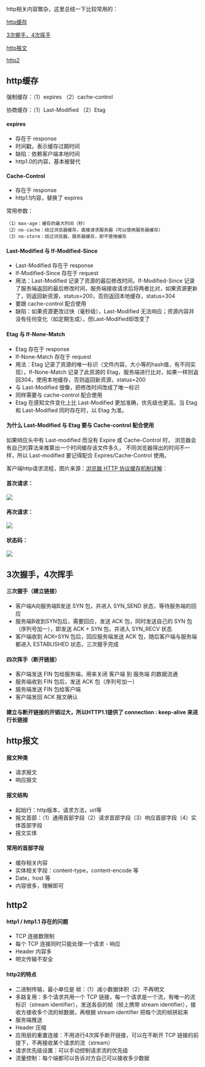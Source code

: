 http相关内容繁杂，这里总结一下比较常用的：

<a href="#cache">http缓存</a>

<a href="#woshou">3次握手，4次挥手</a>

<a href="#message">http报文</a>

<a href="#http2">http2</a>

<h2 id="cache">http缓存</h2>

强制缓存：（1）expires （2）cache-control

协商缓存：（1）Last-Modified （2）Etag

#### expires

<ul>
  <li>存在于 response</li>
  <li>时间戳，表示缓存过期时间</li>
  <li>缺陷：依赖客户端本地时间</li>
  <li>http1.0的内容，基本被替代</li>
</ul>

#### Cache-Control

<ul>
  <li>存在于 response</li>
  <li>http1.1内容，替换了 expires</li>
</ul>

常用参数：

```
（1）max-age：缓存的最大时间（秒）
（2）no-cache：绕过浏览器缓存，直接请求服务器（可以使用服务器缓存）
（3）no-store：绕过浏览器，服务器缓存，即不使用缓存
```

#### Last-Modified 与 If-Modified-Since

<ul>
  <li>Last-Modified 存在于 response</li>
  <li>If-Modified-Since 存在于 request</li>
  <li>用法：Last-Modified 记录了资源的最后修改时间，If-Modified-Since 记录了服务端返回的最后修改时间，服务端接收请求后将两者比对，如果资源更新了，则返回新资源，status=200，否则返回本地缓存，status=304</li>
  <li>要跟 cache-control 配合使用</li> 
  <li>缺陷：如果资源更改过快（毫秒级），Last-Modified 无法响应；资源内容并没有任何变化（如定期生成），但Last-Modified却改变了</li>
</ul>

#### Etag 与 If-None-Match

<ul>
  <li>Etag 存在于 response</li>
  <li>If-None-Match 存在于 request</li>
  <li>用法：Etag 记录了资源的唯一标识（文件内容，大小等的hash值，有不同实现），If-None-Match 记录了此资源的 Etag，服务端进行比对，如果一样则返回304，使用本地缓存，否则返回新资源，status=200</li>
  <li>与 Last-Modified 很像，把修改时间改成了唯一标识</li>
  <li>同样需要与 cache-control 配合使用</li>
  <li>Etag 在感知文件变化上比 Last-Modified 更加准确，优先级也更高。当 Etag 和 Last-Modified 同时存在时，以 Etag 为准。</li> 
</ul>

#### 为什么 Last-Modified 与 Etag 要与 Cache-control 配合使用

如果响应头中有 Last-modified 而没有 Expire 或 Cache-Control 时，
浏览器会有自己的算法来推算出一个时间缓存该文件多久，
不同浏览器得出的时间不一样，所以 Last-modified 要记得配合 Expires/Cache-Control 使用。

客户端http请求流程，图片来源：<a href="https://my.oschina.net/leejun2005/blog/369148">浏览器 HTTP 协议缓存机制详解</a>：

#### 首次请求：

<img src="https://github.com/HanLess/experience/blob/master/http%E5%92%8Chttps/imgs/requestFirst.png" />

#### 再次请求：

<img src="https://github.com/HanLess/experience/blob/master/http%E5%92%8Chttps/imgs/requestAgain.png" />

#### 状态码：

<img src="https://github.com/HanLess/experience/blob/master/http%E5%92%8Chttps/imgs/status.jpg" />

<h2 id="woshou">3次握手，4次挥手</h2>

#### 三次握手（建立链接）

<ul>
  <li>客户端A向服务端B发送 SYN 包，并进入 SYN_SEND 状态，等待服务端的回应</li>
  <li>服务端B收到SYN包后，需要回应，发送 ACK 包，同时发送自己的 SYN 包（序列号加一），即发送 ACK + SYN 包，并进入 SYN_RECV 状态</li>
  <li>客户端收到 ACK+SYN 包后，回应服务端发送 ACK 包，随后客户端与服务端都进入 ESTABLISHED 状态，三次握手完成</li>
</ul>

#### 四次挥手（断开链接）

<ul>
  <li>客户端发送 FIN 包给服务端，用来关闭 客户端 到 服务端 的数据流通</li>
  <li>服务端收到 FIN 包后，发送 ACK 包（序列号加一）</li>
  <li>服务端发送 FIN 包给客户端</li>
  <li>客户端发回 ACK 报文确认</li>
</ul>

#### 建立与断开链接的开销过大，所以HTTP1.1提供了 connection : keep-alive 来进行长链接

<h2 id="message">http报文</h2>

#### 报文种类

<ul>
  <li>请求报文</li>
  <li>响应报文</li>
</ul>

#### 报文结构

<ul>
  <li>起始行：http版本，请求方法，url等</li>
  <li>报文首部：（1）通用首部字段（2）请求首部字段（3）响应首部字段（4）实体首部字段</li>
  <li>报文实体</li>
</ul>

#### 常用的首部字段

<ul>
  <li>缓存相关内容</li>
  <li>实体相关字段：content-type，content-encode 等</li>
  <li>Date，host 等</li>
  <li>内容很多，理解即可</li>
</ul>

<h2 id="http2">http2</h2>

#### http1 / http1.1 存在的问题

<ul>
  <li>TCP 连接数限制</li>
  <li>每个 TCP 连接同时只能处理一个请求 - 响应</li>
  <li>Header 内容多</li>
  <li>明文传输不安全</li>
</ul>

#### http2的特点

<ul>
  <li>二进制传输，最小单位是 帧：（1）减小数据体积（2）不再明文</li>
  <li>多路复用：多个请求共用一个 TCP 链接，每一个请求是一个流，有唯一的流标识（stream identifier），发送各自的帧（帧上携带 stream identifier），接收方接收多个流的帧数据，再根据 stream identifier 把每个流的帧拼起来</li>
  <li>服务端推送</li>
  <li>Header 压缩</li>
  <li>应用层的重置连接：不用进行4次挥手断开链接，可以在不断开 TCP 链接的前提下，不再接收某个请求的流（stream）</li>
  <li>请求优先级设置：可以手动控制请求流的优先级</li>
  <li>流量控制：每个端都可以告诉对方自己可以接收多少数据</li>
</ul>









